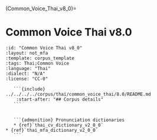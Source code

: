 
(Common_Voice_Thai_v8_0)=
# Common Voice Thai v8.0

``````{corpus} Common Voice Thai v8.0
:id: "Common Voice Thai v8_0"
:layout: not_mfa
:template: corpus_template
:tags: Thai;Common Voice
:language: "Thai"
:dialect: "N/A"
:license: "CC-0"

   ```{include} ../../../../corpus/thai/common_voice_thai/8.0/README.md
    :start-after: "## Corpus details"
   ```


   ```{admonition} Pronunciation dictionaries
   * {ref}`thai_cv_dictionary_v2_0_0`
* {ref}`thai_mfa_dictionary_v2_0_0`
   ```
``````
